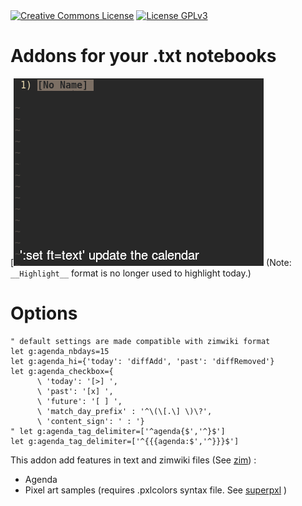 <a rel="license" href="https://creativecommons.org/licenses/by-sa/4.0/">
<img alt="Creative Commons License" style="border-width:0" src="https://i.creativecommons.org/l/by-sa/4.0/88x31.png"></a>
<a rel="license" href="./LICENSE"><img src="https://www.gnu.org/graphics/gplv3-88x31.png" alt="License GPLv3"></a>

# Addons for your .txt notebooks
[![agenda](./agenda-clip.gif)
(Note: `__Highlight__` format is no longer used to highlight today.)

# Options
```vim
" default settings are made compatible with zimwiki format
let g:agenda_nbdays=15
let g:agenda_hi={'today': 'diffAdd', 'past': 'diffRemoved'}
let g:agenda_checkbox={
      \ 'today': '[>] ',
      \ 'past': '[x] ',
      \ 'future': '[ ] ',
      \ 'match_day_prefix' : '^\(\[.\] \)\?',
      \ 'content_sign': ' : '}
" let g:agenda_tag_delimiter=['^agenda{$','^}$']
let g:agenda_tag_delimiter=['^{{{agenda:$','^}}}$']
```

This addon add features in text and zimwiki files (See [zim](../vim-zim)) :
* Agenda 
* Pixel art samples (requires .pxlcolors syntax file. See [superpxl](../superpxl) )
